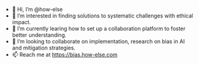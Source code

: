 - 👋 Hi, I’m @how-else
- 👀 I’m interested in finding solutions to systematic challenges with ethical impact.
- 🌱 I’m currently learing how to set up a collaboration platform to foster better understanding.
- 💞️ I’m looking to collaborate on implementation, research on bias in AI and mitigation strategies.
- 📫 Reach me at https://bias.how-else.com

<!---
how-else/how-else is a ✨ special ✨ repository because its `README.md` (this file) appears on your GitHub profile.
You can click the Preview link to take a look at your changes.
--->
